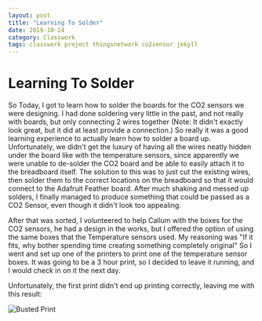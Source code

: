 ```yaml
---
layout: post
title: "Learning To Solder"
date: 2019-10-24
category: Classwork
tags: classwork project thingsnetwork co2sensor jekyll
---
```


# Learning To Solder

So Today, I got to learn how to solder the boards for the CO2 sensors we were designing. I had done soldering very little in the past,
and not really with boards, but only connecting 2 wires together (Note: It didn't exactly look great, but it did at least provide a connection.)
So really it was a good learning experience to actually learn how to solder a board up. Unfortunately, we didn't get the luxury of having all the
wires neatly hidden under the board like with the temperature sensors, since apparently we were unable to de-solder the CO2 board and be able to
easily attach it to the breadboard itself. The solution to this was to just cut the existing wires, then solder them to the correct locations on
the breadboard so that it would connect to the Adafruit Feather board. After much shaking and messed up solders, I finally managed to produce
something that could be passed as a CO2 Sensor, even though it didn't look too appealing.

After that was sorted, I volunteered to help Callum with the boxes for the CO2 sensors, he had a design in the works, but I offered the option of
using the same boxes that the Temperature sensors used. My reasoning was "If it fits, why bother spending time creating something completely original"
So I went and set up one of the printers to print one of the temperature sensor boxes. It was going to be a 3 hour print, so I decided to leave it running,
and I would check in on it the next day.

Unfortunately, the first print didn't end up printing correctly, leaving me with this result:

![Busted Print](https://kammorne.github.io/lagoma1_IN700/img/BadCasePrint.jpg)
